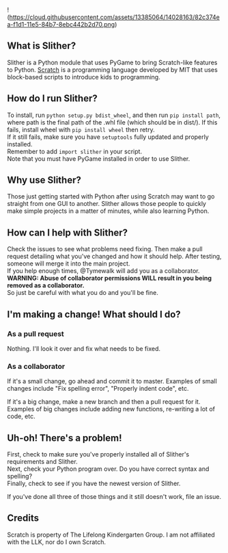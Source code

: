 !(https://cloud.githubusercontent.com/assets/13385064/14028163/82c374ea-f1d1-11e5-84b7-8ebc442b2d70.png)

## What is Slither?
Slither is a Python module that uses PyGame to bring Scratch-like features to Python.
[Scratch](scratch.mit.edu) is a programming language developed by MIT that uses block-based scripts to introduce kids to programming.

## How do I run Slither?
To install, run `python setup.py bdist_wheel`, and then run `pip install path`, where path is the final path of the .whl file (which should be in dist/). If this fails, install wheel with `pip install wheel` then retry.<br />
If it still fails, make sure you have `setuptools` fully updated and properly installed.<br />
Remember to add `import slither` in your script.<br />
Note that you must have PyGame installed in order to use Slither.

## Why use Slither?
Those just getting started with Python after using Scratch may want to go straight from one GUI to another. Slither allows those people to quickly make simple projects in a matter of minutes, while also learning Python.

## How can I help with Slither?
Check the issues to see what problems need fixing. Then make a pull request detailing what you've changed and how it should help. After testing, someone will merge it into the main project.<br />
If you help enough times, @Tymewalk will add you as a collaborator.<br />
**WARNING: Abuse of collaborator permissions WILL result in you being removed as a collaborator.**<br />
So just be careful with what you do and you'll be fine.<br />

## I'm making a change! What should I do?
### As a pull request
Nothing. I'll look it over and fix what needs to be fixed.

### As a collaborator
If it's a small change, go ahead and commit it to master.
Examples of small changes include "Fix spelling error", "Properly indent code", etc.

If it's a big change, make a new branch and then a pull request for it.
Examples of big changes include adding new functions, re-writing a lot of code, etc.

## Uh-oh! There's a problem!
First, check to make sure you've properly installed all of Slither's requirements and Slither.<br />
Next, check your Python program over. Do you have correct syntax and spelling?<br />
Finally, check to see if you have the newest version of Slither.

If you've done all three of those things and it still doesn't work, file an issue.

## Credits
Scratch is property of The Lifelong Kindergarten Group. I am not affiliated with the LLK, nor do I own Scratch.
